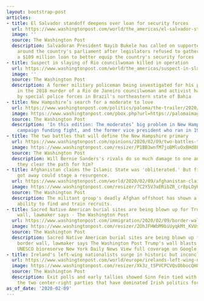 ```yaml
---
layout: bootstrap-post
articles:
- title: El Salvador standoff deepens over loan for security forces
  url: https://www.washingtonpost.com/world/the_americas/el-salvador-standoff-deepens-over-loan-for-security-forces/2020/02/09/1eb51fb6-4b97-11ea-967b-e074d302c7d4_story.html
  image: ''
  source: The Washington Post
  description: Salvadoran President Nayib Bukele has called on supporters to converge
    around the country's parliament after legislators refused to gather to vote on
    a $109 million loan to better equip the country's security forces
- title: Suspect in slaying of Rio councilwoman killed in operation
  url: https://www.washingtonpost.com/world/the_americas/suspect-in-slaying-of-rio-councilwoman-killed-in-operation/2020/02/09/5ebe9156-4b96-11ea-967b-e074d302c7d4_story.html
  image: ''
  source: The Washington Post
  description: A former military policeman being investigated for his possible involvement
    in the 2018 murder of a Rio de Janeiro councilwoman and activist has been killed
    by special police forces in Brazil's northeastern state of Bahia
- title: New Hampshire’s search for a moderate to love
  url: https://www.washingtonpost.com/politics/paloma/the-trailer/2020/02/09/the-trailer-new-hampshire-s-search-for-a-moderate-to-love/5e3f430988e0fa0a47d9c96e/
  image: https://www.washingtonpost.com/pbox.php?url=https://palomaimages.washingtonpost.com/pr2/9a00a69e46121c08154b774c3d9110bb-22LVULCKYAI6VCQ73YKZPPTMXQ-680-453-70-8.jpg&w=1484&op=resize&opt=1&filter=antialias&t=20170517
  source: The Washington Post
  description: 'In this edition: The moderates’ big problem in New Hampshire, the
    campaign funding fight, and the former vice president who ran in 1984.'
- title: The two battles that will define the New Hampshire primary
  url: https://www.washingtonpost.com/opinions/2020/02/09/two-battles-that-will-define-new-hampshire-primary/
  image: https://www.washingtonpost.com/resizer/P1BB3wnfM7joBMluOxBHd8F7CEM=/1440x0/smart/arc-anglerfish-washpost-prod-washpost.s3.amazonaws.com/public/PGU6ADSLGQI6VFT34B2NGAWH2Q.jpg
  source: The Washington Post
  description: Will Bernie Sanders's rivals do so much damage to one another that
    they clear the path for him?
- title: Afghanistan claims the Islamic State was 'obliterated.' But fighters who
    got away could stage a resurgence.
  url: https://www.washingtonpost.com/world/2020/02/09/afghanistan-claims-islamic-state-was-obliterated-fighters-who-got-away-could-stage-resurgence/
  image: https://www.washingtonpost.com/resizer/7C2Y5VJaERibZR_cr8pLOyHytds=/1484x0/arc-anglerfish-washpost-prod-washpost.s3.amazonaws.com/public/PEGIAIHQHFGHFDVZNDQCGSHBFU.jpg
  source: The Washington Post
  description: The militant group's deadly Afghan offshoot has shown a remarkable
    ability to find and train recruits.
- title: Sacred Native American burial sites are being blown up for Trump’s border
    wall, lawmaker says - The Washington Post
  url: https://www.washingtonpost.com/immigration/2020/02/09/border-wall-native-american-burial-sites/
  image: https://www.washingtonpost.com/resizer/2OhJFHWbM9biUyqkMt_KVUs_Hp8=/1440x0/smart/arc-anglerfish-washpost-prod-washpost.s3.amazonaws.com/public/G7OUU7BZJ4I6VIP7YSGB2WNEUE.jpg
  source: The Washington Post
  description: Sacred Native American burial sites are being blown up for Trump’s
    border wall, lawmaker says The Washington Post Trump's wall blasts sacred sites,
    UNESCO bioreserve New York Daily News View full coverage on Google News
- title: Ireland's left-wing nationalists surge in historic but inconclusive election
  url: https://www.washingtonpost.com/world/europe/irelands-left-wing-nationalists-surge-in-historic-but-inconclusive-election/2020/02/09/6df56f36-4926-11ea-8a1f-de1597be6cbc_story.html
  image: https://www.washingtonpost.com/resizer/Xk3z_t5PVCPCVQsObbocQH815Vw=/1440x0/smart/arc-anglerfish-washpost-prod-washpost.s3.amazonaws.com/public/XOVQ4XSLPQI6VG245LC3C3NPVI.jpg
  source: The Washington Post
  description: Exit polls and early tallies showed Sinn Fein tied with or ahead of
    the two center-right parties that have dominated Irish politics for nearly a century.
as_of_date: '2020-02-09'
---
```


